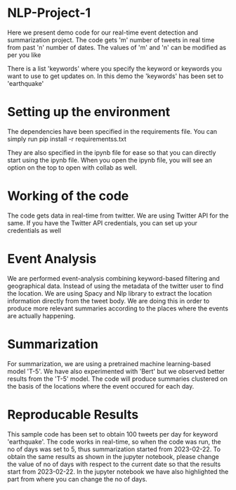 # NLP-Project-1

Here we present demo code for our real-time event detection and summarization project. 
The code gets 'm' number of tweets in real time from past 'n' number of dates.
The values of 'm' and 'n' can be modified as per you like

There is a list 'keywords' where you specify the keyword or keywords you want to use to get updates on.
In this demo the 'keywords' has been set to 'earthquake'

# Setting up the environment

The dependencies have been specified in the requirements file. 
You can simply run pip install -r requirementss.txt

They are also specified in the ipynb file for ease so that you can directly start using the ipynb file. When you open the ipynb file, you will see an option on the top to open with collab as well.


# Working of the code

The code gets data in real-time from twitter. We are using Twitter API for the same. If you have the Twitter API credentials, you can set up your credentials as well


# Event Analysis 
We are performed event-analysis combining keyword-based filtering and geographical data. Instead of using the metadata of the twitter user to find the location. We are using Spacy and Nlp library to extract the location information directly from the tweet body. We are doing this in order to produce more relevant summaries according to the places where the events are actually happening.

# Summarization
For summarization, we are using a pretrained machine learning-based model 'T-5'. We have also experimented with 'Bert' but we observed better results from the 'T-5' model.
The code will produce summaries clustered on the basis of the locations where the event occured for each day. 

# Reproducable Results
This sample code has been set to obtain 100 tweets per day for keyword 'earthquake'. The code works in real-time, so when the code was run, the no of days was set to 5, thus summarization started from 2023-02-22. 
To obtain the same results as shown in the jupyter notebook, please change the value of no of days with respect to the current date so that the results start from 2023-02-22. In the jupyter notebook we have also highlighted the part from where you can change the no of days.
